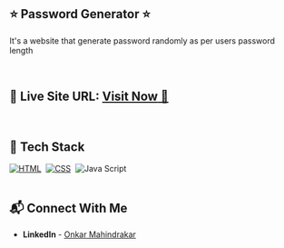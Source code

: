 ## ⭐ Password Generator ⭐

It's a website that generate password randomly as per users password length

<br>

## 📌 **Live Site URL:** <a href="https://omi-password-generator.netlify.app/">**Visit Now** 🚀</a>

<br>

## 📌 Tech Stack

[![HTML](https://img.shields.io/badge/html5%20-%23E34F26.svg?&style=for-the-badge&logo=html5&logoColor=white)](https://github.com/prakash-naikwadi)&nbsp;
[![CSS](https://img.shields.io/badge/css3%20-%231572B6.svg?&style=for-the-badge&logo=css3&logoColor=white)](https://github.com/prakash-naikwadi)&nbsp;
<img alt="Java Script" src="https://img.shields.io/badge/logo-javascript-blue?logo=javascript&logoColor=f5f5f5"/>&nbsp;
<br>
<br>

## 📬 Connect With Me

- **LinkedIn** - [Onkar Mahindrakar](https://www.linkedin.com/in/onkar-mahindrakar-66187422b/)
